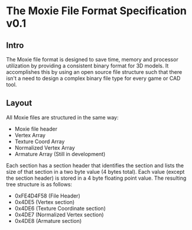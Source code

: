 The Moxie File Format Specification v0.1
========================================

Intro
-----

The Moxie file format is designed to save time, memory and
processor utilization by providing a consistent binary format
for 3D models. It accomplishes this by using an open source
file structure such that there isn't a need to design a
complex binary file type for every game or CAD tool.

Layout
------

All Moxie files are structured in the same way:
* Moxie file header
* Vertex Array
* Texture Coord Array
* Normalized Vertex Array
* Armature Array (Still in development)

Each section has a section header that identifies the section
and lists the size of that section in a two byte value (4 bytes
total). Each value (except the section header) is stored in a
4 byte floating point value. The resulting tree structure is as follows:

* 0xFE4D4F58 (File Header)
* 0x4DE5 (Vertex section)
* 0x4DE6 (Texture Coordinate section)
* 0x4DE7 (Normalized Vertex section)
* 0x4DE8 (Armature section)
